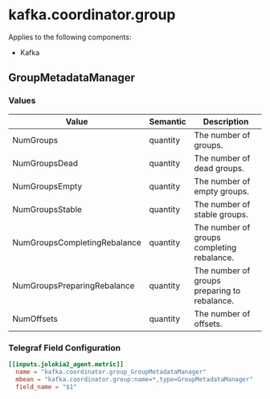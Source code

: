 # kafka.coordinator.group

Applies to the following components:

* Kafka

## GroupMetadataManager

### Values

Value | Semantic | Description
--- | --- | ---
NumGroups | quantity | The number of groups.
NumGroupsDead | quantity | The number of dead groups.
NumGroupsEmpty | quantity | The number of empty groups.
NumGroupsStable | quantity | The number of stable groups.
NumGroupsCompletingRebalance | quantity | The number of groups completing rebalance.
NumGroupsPreparingRebalance | quantity | The number of groups preparing to rebalance.
NumOffsets | quantity | The number of offsets.

### Telegraf Field Configuration

```toml
[[inputs.jolokia2_agent.metric]]
  name = "kafka.coordinator.group_GroupMetadataManager"
  mbean = "kafka.coordinator.group:name=*,type=GroupMetadataManager"
  field_name = "$1"
```
